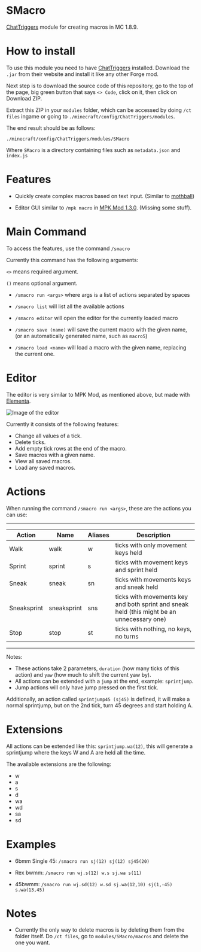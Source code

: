 # SMacro

[ChatTriggers](https://www.chattriggers.com/) module for creating macros in MC 1.8.9.

# How to install

To use this module you need to have [ChatTriggers](https://www.chattriggers.com/) installed. Download the `.jar` from their website and install it like any other Forge mod.

Next step is to download the source code of this repository, go to the top of the page, big green button that says `<> Code`, click on it, then click on Download ZIP.

Extract this ZIP in your `modules` folder, which can be accessed by doing `/ct files` ingame or going to `./minecraft/config/ChatTriggers/modules`.

The end result should be as follows:

`./minecraft/config/ChatTriggers/modules/SMacro`

Where `SMacro` is a directory containing files such as `metadata.json` and `index.js`

# Features

- Quickly create complex macros based on text input. (Similar to [mothball](https://github.com/CyrenArkade/mothball))

- Editor GUI similar to `/mpk macro` in [MPK Mod 1.3.0](https://github.com/kurrycat2004/MpkMod). (Missing some stuff).

# Main Command

To access the features, use the command `/smacro`

Currently this command has the following arguments:

`<>` means required argument.

`()` means optional argument.

- `/smacro run <args>` where args is a list of actions separated by spaces

- `/smacro list` will list all the available actions

- `/smacro editor` will open the editor for the currently loaded macro

- `/smacro save (name)` will save the current macro with the given name, (or an automatically generated name, such as `macro5`)

- `/smacro load <name>` will load a macro with the given name, replacing the current one.

# Editor

The editor is very similar to MPK Mod, as mentioned above, but made with [Elementa](https://github.com/EssentialGG/Elementa).

![Image of the editor](https://i.imgur.com/lWiQr97.png "Editor")

Currently it consists of the following features:

- Change all values of a tick.
- Delete ticks.
- Add empty tick rows at the end of the macro.
- Save macros with a given name.
- View all saved macros.
- Load any saved macros.

# Actions

When running the command `/smacro run <args>`, these are the actions you can use:

---

| Action | Name | Aliases | Description |
|--------|------|---------|-------------|
| Walk   | walk | w       | ticks with only movement keys held
| Sprint | sprint | s | ticks with movement keys and sprint held 
| Sneak  | sneak | sn | ticks with movements keys and sneak held
| Sneaksprint | sneaksprint | sns | ticks with movements key and both sprint and sneak held (this might be an unnecessary one)
| Stop | stop | st | ticks with nothing, no keys, no turns
---

Notes:

- These actions take 2 parameters, `duration` (how many ticks of this action) and `yaw` (how much to shift the current yaw by).
- All actions can be extended with a `jump` at the end, example: `sprintjump`.
- Jump actions will only have jump pressed on the first tick.

Additionally, an action called `sprintjump45 (sj45)` is defined, it will make a normal sprintjump, but on the 2nd tick, turn 45 degrees and start holding A.

# Extensions

All actions can be extended like this: `sprintjump.wa(12)`, this will generate a sprintjump where the keys W and A are held all the time.

The available extensions are the following:

 - w
 - a
 - s
 - d
 - wa
 - wd
 - sa
 - sd

# Examples

- 6bmm Single 45: `/smacro run sj(12) sj(12) sj45(20)`

- Rex bwmm: `/smacro run wj.s(12) w.s sj.wa s(11)`

- 45bwmm: `/smacro run wj.sd(12) w.sd sj.wa(12,10) sj(1,-45) s.wa(13,45)`

# Notes

- Currently the only way to delete macros is by deleting them from the folder itself. Do `/ct files`, go to `modules/SMacro/macros` and delete the one you want.